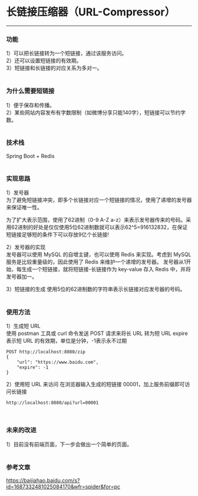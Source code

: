 # 长链接压缩器（URL-Compressor）
---
### 功能
1）可以把长链接转为一个短链接，通过该服务访问。     
2）还可以设置短链接的有效期。  
3）短链接和长链接的对应关系为多对一。
<br/><br/>


### 为什么需要短链接
1）便于保存和传播。  
2）某些网站内容发布有字数限制（如微博分享只能140字），短链接可以节约字数。
<br/><br/>


### 技术栈
Spring Boot + Redis
<br/><br/>


### 实现思路
1）发号器  
为了避免短链接冲突，即多个长链接对应一个短链接的情况，使用了递增的发号器来保证唯一性。  

为了扩大表示范围，使用了62进制（0-9 A-Z a-z）来表示发号器传来的号码。采用62进制的好处是仅仅使用5位62进制数就可以表示62^5=916132832，在保证短链接足够短的条件下可以存放9亿个长链接!

2）发号器的实现  
发号器可以使用 MySQL 的自增主键，也可以使用 Redis 来实现。考虑到 MySQL 服务是比较重量级的，因此使用了 Redis 来维护一个递增的发号器。
发号器从1开始，每生成一个短链接，就将短链接-长链接作为 key-value 存入 Redis 中，并将发号器加一。

3）短链接的生成
使用5位的62进制数的字符串表示长链接对应发号器的号码。
<br/><br/>


### 使用方法
1）生成短 URL  
使用 postman 工具或 curl 命令发送 POST 请求来将长 URL 转为短 URL
expire 表示短 URL 的有效期，单位是分钟，-1表示永不过期
```
POST http://localhost:8080/zip
{
    "url": "https://www.baidu.com",
    "expire": -1
}
```

2）使用短 URL 来访问
在浏览器输入生成的短链接 00001，加上服务前缀即可访问长链接
```
http://localhost:8080/api?url=00001
```
<br/>



### 未来的改进
1）目前没有前端页面，下一步会做出一个简单的页面。
<br/><br/>


### 参考文章
https://baijiahao.baidu.com/s?id=1687332481025084170&wfr=spider&for=pc
<br/><br/>